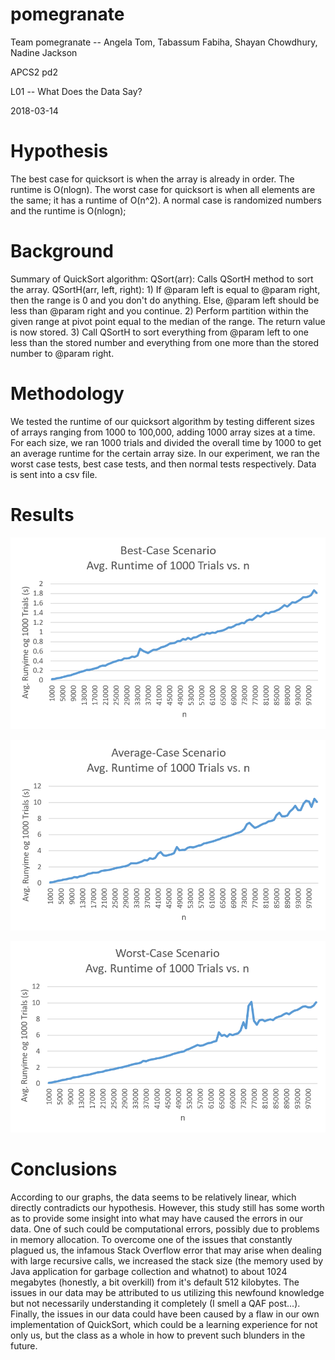 # pomegranate
Team pomegranate -- Angela Tom, Tabassum Fabiha, Shayan Chowdhury, Nadine Jackson

APCS2 pd2

L01 -- What Does the Data Say?

2018-03-14

# Hypothesis
The best case for quicksort is when the array is already in order. The runtime is O(nlogn).
The worst case for quicksort is when all elements are the same; it has a runtime of O(n^2).
A normal case is randomized numbers and the runtime is O(nlogn);

# Background
Summary of QuickSort algorithm:
  QSort(arr): Calls QSortH method to sort the array.
  QSortH(arr, left, right):
              1) If @param left is equal to @param right, then the range is 0
                 and you don't do anything.
                 Else, @param left should be less than @param right and you
                 continue.
              2) Perform partition within the given range at pivot point equal
                 to the median of the range. The return value is now stored.
              3) Call QSortH to sort everything from @param left to one less
                 than the stored number and everything from one more than the
                 stored number to @param right.

# Methodology
We tested the runtime of our quicksort algorithm by testing different sizes of arrays ranging from 1000 to 100,000, adding 1000 array sizes at a time.
For each size, we ran 1000 trials and divided the overall time by 1000 to get an average runtime for the certain array size.
In our experiment, we ran the worst case tests, best case tests, and then normal tests respectively.
Data is sent into a csv file.

# Results
![Best-Case Scenario](Charts/best.PNG)


![Average-Case Scenario](Charts/avg.PNG)


![Worst-Case Scenario](Charts/worst.PNG)
# Conclusions
According to our graphs, the data seems to be relatively linear, which directly contradicts our hypothesis. However, this study still has some worth as to provide some insight into what may have caused the errors in our data. One of such could be computational errors, possibly due to problems in memory allocation. To overcome one of the issues that constantly plagued us, the infamous Stack Overflow error that may arise when dealing with large recursive calls, we increased the stack size (the memory used by Java application for garbage collection and whatnot) to about 1024 megabytes (honestly, a bit overkill) from it's default 512 kilobytes. The issues in our data may be attributed to us utilizing this newfound knowledge but not necessarily understanding it completely (I smell a QAF post...). Finally, the issues in our data could have been caused by a flaw in our own implementation of QuickSort, which could be a learning experience for not only us, but the class as a whole in how to prevent such blunders in the future. 
